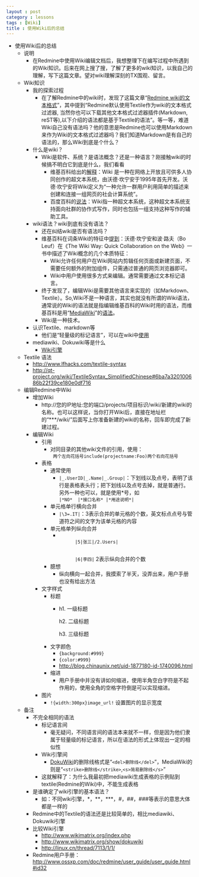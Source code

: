 ```yaml
---
layout : post
category : lessons
tags : [Wiki]
title : 使用Wiki后的总结
---
```


<div><ul>
<li>
<div>使用Wiki后的总结</div>
<ul>
<li><div >说明</div>
<ul>
<li><div>在Redmine中使用Wiki编辑文档后，我想整理下在编写过程中所遇到的Wiki知识。后来在网上搜了搜，了解了更多的wiki知识，以我自己的理解，写下这篇文章。望对wiki理解深刻的TX围观、留言。</div></li></ul></li>
<li><div >Wiki知识</div>
<ul>
<li><div >我的探索过程</div>
<ul>
<li><div>在了解Redmine中的wiki时，发现了这篇文章“<a href="http://redmine.ossxp.com/redmine/documents/8">Redmine wiki的文本格式</a>”，其中提到“Redmine默认使用Textile作为wiki的文本格式过滤器, 当然你也可以下载其他文本格式过滤器插件(Markdown, reST等),以下介绍的语法都是基于Textile的语法”。等一等，难道Wiki自己没有语法吗？他的意思是Redmine也可以使用Markdown来作为Wiki的文本格式过滤器吗？我们知道Markdown是有自己的语法的，那么Wiki到底是个什么？</div></li></ul></li>
<li><div>什么是wiki？</div>
<ul>
<li><div>Wiki是软件、系统？是语法概念？还是一种语言？刚接触wiki的时候搞不明白它到底是什么，我们看看</div>
<ul>
<li><div>维基百科给出的<a href="https://zh.wikipedia.org/wiki/Wiki">解释</a>：Wiki 是一种在网络上开放且可供多人协同创作的超文本系统，由沃德·坎宁安于1995年首先开发。沃德·坎宁安将Wiki定义为“一种允许一群用户利用简单的描述来创建和连接一组网页的社会计算系统”。</div></li>
<li><div>百度百科的<a href="http://baike.baidu.com/view/737.htm">说法</a>：Wiki指一种超文本系统，这种超文本系统支持面向社群的协作式写作，同时也包括一组支持这种写作的辅助工具。</div></li>
</ul>

</li></ul></li>
<li><div>wiki语法？wiki到底有没有语法？</div>
<ul>
<li><div>还在纠结wiki是否有语法吗？</div></li>
<li><div>维基百科在词条Wiki的特征中<a href="https://zh.wikipedia.org/wiki/Wiki">提到</a>：沃德·坎宁安和波·路夫（Bo Leuf）在《The Wiki Way: Quick Collaboration on the Web》一书中描述了Wiki概念的几个本质特征：</div>
<ul>
<li><div>Wiki允许任何用户在Wiki网站内剪辑任何页面或新建页面，不需要任何额外的附加组件，只需通过普通的网页浏览器即可。</div></li>
<li><div>Wiki中用户使用很多方式来编辑。通常需要通过文本标记语言。</div></li></ul></li>
<li><div>终于发现了，编辑Wiki是需要其他语言来实现的（如Markdown、Textile）。So,Wiki不是一种语言，其实也就没有所谓的Wiki语法，通常说的Wiki的语法就是指编辑维基百科的Wiki时用的语法，而维基百科是用“<a href="http://zh.wikipedia.org/wiki/MediaWiki">MediaWiki</a>”的<a href="http://zh.wikipedia.org/wiki/Help:%E7%BC%96%E8%BE%91%E9%A1%B5%E9%9D%A2">语法</a>。</div></li>
<li><div>Wiki是一种技术。</div></li></ul></li>
<li><div>认识Textile、markdown等</div>
<ul>
<li><div>他们是“轻量级的标记语言”，可以在wiki中<a href="http://forum.libracafe.com/comments.php?DiscussionID=107">使用</a></div></li></ul></li>
<li><div>mediawiki、Dokuwiki等是什么</div>
<ul>
<li><div><a href="http://zh.wikipedia.org/wiki/Wiki%E5%BC%95%E6%93%8E">Wiki引擎</a></div></li></ul></li></ul></li>
<li><div >Textile 语法</div>
<ul>
<li><div><a href="http://www.lfhacks.com/textile-syntax">http://www.lfhacks.com/textile-syntax</a></div></li>
<li><div><a href="http://qt-project.org/wiki/TextileSyntax_SimplifiedChinese#6ba7a320100686b22f39ce180e0df716">http://qt-project.org/wiki/TextileSyntax_SimplifiedChinese#6ba7a320100686b22f39ce180e0df716</a></div></li></ul></li>
<li><div >编辑Redmine中Wiki</div>
<ul>
<li><div>增加Wiki</div>
<ul>
<li><div>http://您的IP地址:您的端口/projects/项目标识/wiki/新建的wiki的名称。也可以这样说，当你打开Wiki后，直接在地址栏的“***/wiki/”后面写上你准备新建的wiki的名称，回车即完成了新建过程。</div></li></ul></li>
<li><div>编辑Wiki</div>
<ul>
<li><div>引用</div>
<ul>
<li><div>对同目录的其他wiki文件的引用，使用：
<code>
 两个左向花括号include(projectname:Foo)两个右向花括号
</code>
</div></li></ul></li>
<li><div>表格</div>
<ul>
<li><div>通常使用</div>
<ul>
<li><div><code>|_.UserID|_.Name|_.Group|</code>：下划线以及点号，表明了该行是表格表头行；把下划线以及点号去掉，就是普通行。另外一种也可以，就是使用*号，如<br /> <code>|*NO*  |*接口名称* |*用途说明*|</code></div></li></ul></li>
<li><div>单元格单行横向合并</div>
<ul>
<li><div><code>|\3=.IT|</code>：3表示合并的单元格的个数，英文标点点号与管道符之间的文字为该单元格的内容</div></li></ul></li>
<li><div>单元格单列纵向合并</div>
<ul>
<li><div><code>
      |5|张三|/2.Users|
    <br />
      |6|李四|</code>  2表示纵向合并的个数</div></li></ul></li>
<li><div>臆想</div>
<ul>
<li><div>纵向横向一起合并，我摸索了半天，没弄出来，用户手册也没有给出方法</div></li></ul></li></ul></li>
<li><div>文字样式</div>
<ul>
<li><div>标题</div>
<ul>
<li><div><p>
      h1. 一级标题
    </p><p>
      h2. 二级标题
    </p><p>
      h3. 三级标题
    </p></div></li></ul></li><li><div>文字颜色</div><ul>
<li><div><code>{background:#999}</code></div></li>
<li><div><code>{color:#999}</code></div></li>
<li><div><a href="http://blog.chinaunix.net/uid-1877180-id-1740096.html">http://blog.chinaunix.net/uid-1877180-id-1740096.html</a></div></li></ul></li>
<li><div>缩进</div>
<ul>
<li><div>用户手册中并没有讲如何缩进，使用半角空白字符是不起作用的，使用全角的空格字符倒是可以实现缩进。</div></li></ul></li></ul></li>
<li><div>图片</div>
<ul>
<li><div><code>!{width:300px}image_url!</code> 设置图片的显示宽度</div></li></ul></li></ul></li></ul></li>
<li><div >备注</div>
<ul>
<li><div>不完全相同的语法</div>
<ul>
<li><div>标记语言间</div>
<ul>
<li><div>毫无疑问，不同语言间的语法本来就不一样，但是因为他们隶属于轻量级的标记语言，所以在语法的形式上体现出一定的相似性</div></li></ul></li>
<li><div>Wiki引擎间</div>
<ul>
<li><div><a href="https://www.dokuwiki.org/zh:wiki:syntax">DokuWiki</a>的删除线格式是“<code>&lt;del&gt;删除线&lt;/del&gt;</code>”，MediaWiki的则是“<code>&lt;strike&gt;删除线&lt;/strike&gt;</code>,<code>&lt;s&gt;简易删除线&lt;/s&gt;</code>”</div></li></ul></li>
<li><div>这就解释了：为什么我最初把mediawiki生成表格的示例贴到textile(Redmine的Wiki)中，不能生成表格</div></li></ul></li>
<li><div>是谁确定了wiki引擎的基本语法？</div>
<ul>
<li><div>如：不同wiki引擎，*，**，***，#，##，###等表示的意思大体都是一样的</div></li></ul></li>
<li><div>Redmine中的Textile的语法还是比较简单的，相比mediawiki、Dokuwiki引擎</div></li>
<li><div>比较Wiki引擎</div>
<ul>
<li><div><a href="http://www.wikimatrix.org/index.php">http://www.wikimatrix.org/index.php</a></div></li>
<li><div><a href="http://www.wikimatrix.org/show/dokuwiki">http://www.wikimatrix.org/show/dokuwiki</a></div></li>
<li><div><a href="http://linux.cn/thread/7113/1/1/">http://linux.cn/thread/7113/1/1/</a></div></li></ul></li>
<li><div>Redmine用户手册：<a href="http://www.ossxp.com/doc/redmine/user_guide/user_guide.html#id32">http://www.ossxp.com/doc/redmine/user_guide/user_guide.html#id32</a></div></li></ul></li></ul></li></ul></div>
